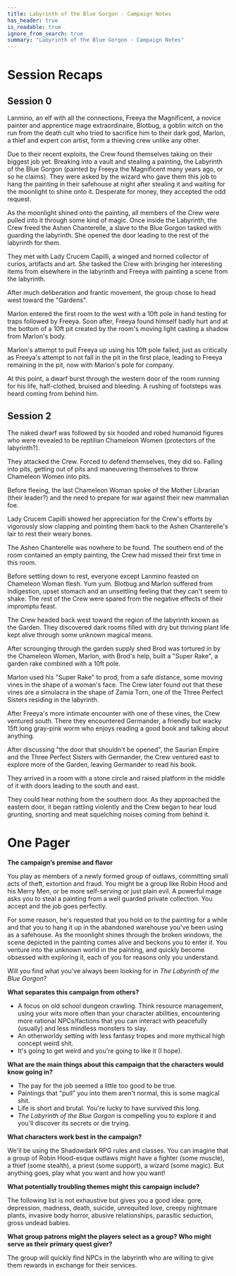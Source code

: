 ```yaml
---
title: Labyrinth of the Blue Gorgon - Campaign Notes
has_header: true
is_readable: true
ignore_from_search: true
summary: "Labyrinth of the Blue Gorgon - Campaign Notes"
---
```


# Session Recaps

## Session 0

Lanmino, an elf with all the connections, Freeya the Magnificent, a novice painter and apprentice mage extraordinaire, Blotbug, a goblin witch on the run from the death cult who tried to sacrifice him to their dark god, Marlon, a thief and expert con artist, form a thieving crew unlike any other.

Due to their recent exploits, the Crew found themselves taking on their biggest job yet. Breaking into a vault and stealing a painting, the Labyrinth of the Blue Gorgon (painted by Freeya the Magnificent many years ago, or so he claims). They were asked by the wizard who gave them this job to hang the painting in their safehouse at night after stealing it and waiting for the moonlight to shine onto it. Desperate for money, they accepted the odd request.

As the moonlight shined onto the painting, all members of the Crew were pulled into it through some kind of magic. Once inside the Labyrinth, the Crew freed the Ashen Chanterelle, a slave to the Blue Gorgon tasked with guarding the labyrinth. She opened the door leading to the rest of the labyrinth for them.

They met with Lady Crucem Capilli, a winged and horned collector of curios, artifacts and art. She tasked the Crew with bringing her interesting items from elsewhere in the labyrinth and Freeya with painting a scene from the labyrinth.

After much deliberation and frantic movement, the group chose to head west toward the "Gardens". 

Marlon entered the first room to the west with a 10ft pole in hand testing for traps followed by Freeya. Soon after, Freeya found himself badly hurt and at the bottom of a 10ft pit created by the room's moving light casting a shadow from Marlon's body.

Marlon's attempt to pull Freeya up using his 10ft pole failed, just as critically as Freeya's attempt to not fall in the pit in the first place, leading to Freeya remaining in the pit, now with Marlon's pole for company.

At this point, a dwarf burst through the western door of the room running for his life, half-clothed, bruised and bleeding. A rushing of footsteps was heard coming from behind him.

## Session 2

The naked dwarf was followed by six hooded and robed humanoid figures who were revealed to be  reptilian Chameleon Women (protectors of the labyrinth?).

They attacked the Crew. Forced to defend themselves, they did so. Falling into pits, getting out of pits and maneuvering themselves to throw Chameleon Women into pits.

Before fleeing, the last Chameleon Woman spoke of the Mother Librarian (their leader?) and the need to prepare for war against their new mammalian foe.

Lady Crucem Capilli showed her appreciation for the Crew's efforts by vigorously slow clapping and pointing them back to the Ashen Chanterelle's lair to rest their weary bones.

The Ashen Chanterelle was nowhere to be found. The southern end of the room contained an empty painting, the Crew had missed their first time in this room.

Before settling down to rest, everyone except Lanmino feasted on Chameleon Woman flesh. Yum yum. Blotbug and Marlon suffered from indigestion, upset stomach and an unsettling feeling that they can't seem to shake. The rest of the Crew were spared from the negative effects of their impromptu feast.

The Crew headed back west toward the region of the labyrinth known as the Garden. They discovered dark rooms filled with dry but thriving plant life kept alive through some unknown magical means.

After scrounging through the garden supply shed Brod was tortured in by the Chameleon Women,  Marlon, with Brod's help, built a "Super Rake", a garden rake combined with a 10ft pole.

Marlon used his "Super Rake" to prod, from a safe distance, some moving vines in the shape of a woman's face. The Crew later found out that these vines are a simulacra in the shape of Zamia Torn, one of the Three Perfect Sisters residing in the labyrinth.

After Freeya's more intimate encounter with one of these vines, the Crew ventured south. There they encountered Germander, a friendly but wacky 15ft long gray-pink worm who enjoys reading a good book and talking about anything.

After discussing "the door that shouldn't be opened", the Saurian Empire and the Three Perfect Sisters with Germander, the Crew ventured east to explore more of the Garden, leaving Germander to read his book.

They arrived in a room with a stone circle and raised platform in the middle of it with doors leading to the south and east.

They could hear nothing from the southern door. As they approached the eastern door, it began rattling violently and the Crew began to hear loud grunting, snorting and meat squelching noises coming from behind it.


# One Pager

**The campaign’s premise and flavor**

You play as members of a newly formed group of outlaws, committing small acts of theft, extortion and fraud. You might be a group like Robin Hood and his Merry Men, or be more self-serving or just plain evil. A powerful mage asks you to steal a painting from a well guarded private collection. You accept and the job goes perfectly.

For some reason, he's requested that you hold on to the painting for a while and that you to hang it up in the abandoned warehouse you've been using as a safehouse. As the moonlight shines through the broken windows, the scene depicted in the painting comes alive and beckons you to enter it. You venture into the unknown world in the painting, and quickly become obsessed with exploring it, each of you for reasons only you understand.

Will you find what you've always been looking for in *The Labyrinth of the Blue Gorgon*?

**What separates this campaign from others?**

- A focus on old school dungeon crawling. Think resource management, using your wits more often than your character abilities, encountering more rational NPCs/factions that you can interact with peacefully (usually) and less mindless monsters to slay.
- An otherworldy setting with less fantasy tropes and more mythical high concept weird shit.
- It's going to get weird and you're going to like it (I hope).

**What are the main things about this campaign that the characters would know going in?**

- The pay for the job seemed a little too good to be true.
- Paintings that "pull" you into them aren't normal, this is some magical shit.
- Life is short and brutal. You're lucky to have survived this long.
- *The Labyrinth of the Blue Gorgon* is compelling you to explore it and you'll discover its secrets or die trying.

**What characters work best in the campaign?**

We'll be using the Shadowdark RPG rules and classes. You can imagine that a group of Robin Hood-esque outlaws might have a fighter (some muscle), a thief (some stealth), a priest (some support), a wizard (some magic). But anything goes, play what you want and how you want!

**What potentially troubling themes might this campaign include?**

The following list is not exhaustive but gives you a good idea: gore, depression, madness, death, suicide, unrequited love, creepy nightmare plants, invasive body horror, abusive relationships, parasitic seduction, gross undead babies.

**What group patrons might the players select as a group? Who might serve as their primary quest giver?**

The group will quickly find NPCs in the labyrinth who are willing to give them rewards in exchange for their services.